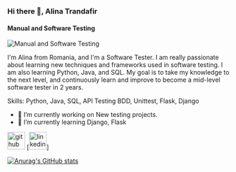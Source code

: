 ### Hi there 👋, Alina Trandafir
#### Manual and Software Testing
![Manual and Software Testing](https://www.digisailor.com/assets/img/services-details/5.gif)

I'm Alina from Romania, and I'm a Software Tester. I am really passionate about learning new techniques and frameworks used in software testing. I am also learning Python, Java, and SQL. My goal is to take my knowledge to the next level, and continuously learn and improve to become a mid-level software tester in 2 years. 

Skills: Python, Java, SQL, API Testing BDD, Unittest, Flask, Django

- 🔭 I’m currently working on New testing projects. 
- 🌱 I’m currently learning Django, Flask 


[<img src='https://cdn.jsdelivr.net/npm/simple-icons@3.0.1/icons/github.svg' alt='github' height='40'>](https://github.com/AlinaTr) 
[<img src='https://cdn.jsdelivr.net/npm/simple-icons@3.0.1/icons/linkedin.svg' alt='linkedin' height='40'>]


 
[![Anurag's GitHub stats](https://github-readme-stats.vercel.app/api?username=AlinaTr)](https://github.com/anuraghazra/github-readme-stats)
